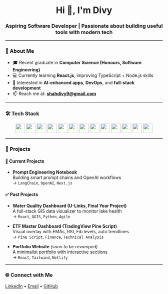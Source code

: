 <h1 align="center">Hi 👋, I'm Divy</h1>
<h3 align="center">Aspiring Software Developer | Passionate about building useful tools with modern tech</h3>

---

### 🧠 About Me

- 🎓 Recent graduate in **Computer Science (Honours, Software Engineering)**
- 💻 Currently learning **React.js**, improving TypeScript + Node.js skills
- 🚀 Interested in **AI-enhanced apps**, **DevOps**, and **full-stack development**
- 📫 Reach me at: **shahdivy9@gmail.com**

---

### 🛠️ Tech Stack

<p align="center">
  <img src="https://cdn.jsdelivr.net/gh/devicons/devicon/icons/javascript/javascript-original.svg" width="30" height="30" />
  <img src="https://cdn.jsdelivr.net/gh/devicons/devicon/icons/typescript/typescript-original.svg" width="30" height="30" />
  <img src="https://cdn.jsdelivr.net/gh/devicons/devicon/icons/react/react-original.svg" width="30" height="30" />
  <img src="https://cdn.jsdelivr.net/gh/devicons/devicon/icons/nodejs/nodejs-original.svg" width="30" height="30" />
  <img src="https://cdn.jsdelivr.net/gh/devicons/devicon/icons/python/python-original.svg" width="30" height="30" />
  <img src="https://cdn.jsdelivr.net/gh/devicons/devicon/icons/mongodb/mongodb-original.svg" width="30" height="30" />
  <img src="https://cdn.jsdelivr.net/gh/devicons/devicon/icons/postgresql/postgresql-original.svg" width="30" height="30" />
  <img src="https://cdn.jsdelivr.net/gh/devicons/devicon/icons/sqlite/sqlite-original.svg" width="30" height="30" />
  <img src="https://cdn.jsdelivr.net/gh/devicons/devicon/icons/java/java-original.svg" width="30" height="30" />
  <img src="https://cdn.jsdelivr.net/gh/devicons/devicon/icons/html5/html5-original.svg" width="30" height="30" />
  <img src="https://cdn.jsdelivr.net/gh/devicons/devicon/icons/css3/css3-original.svg" width="30" height="30" />
  <img src="https://cdn.jsdelivr.net/gh/devicons/devicon/icons/tailwindcss/tailwindcss-plain.svg" width="30" height="30" />
  <img src="https://cdn.jsdelivr.net/gh/devicons/devicon/icons/flutter/flutter-original.svg" width="30" height="30" />
</p>

---

### 📂 Projects

#### 🔧 Current Projects



- **Prompt Engineering Notebook**  
  Building smart prompt chains and OpenAI workflows  
  → `LangChain`, `OpenAI`, `Next.js`

#### ✅ Past Projects

- **Water Quality Dashboard (U-Links, Final Year Project)**  
  A full-stack GIS data visualizer to monitor lake health  
  → `React`, `QGIS`, `Python`, `Agile`

- **ETF Master Dashboard (TradingView Pine Script)**  
  Visual overlay with EMAs, RSI, Fib levels, auto trendlines  
  → `Pine Script`, `Finance`, `Technical Analysis`

- **Portfolio Website** *(soon to be revamped)*  
  A minimalist portfolio with interactive sections  
  → `React`, `Tailwind`, `Netlify`

---

### 🌐 Connect with Me

<p align="left">
  <a href="https://linkedin.com/in/divy-shah" target="_blank">LinkedIn</a> •
  <a href="mailto:shahdivy9@gmail.com">Email</a> •
  <a href="https://github.com/safecorndiet">GitHub</a>
</p>
